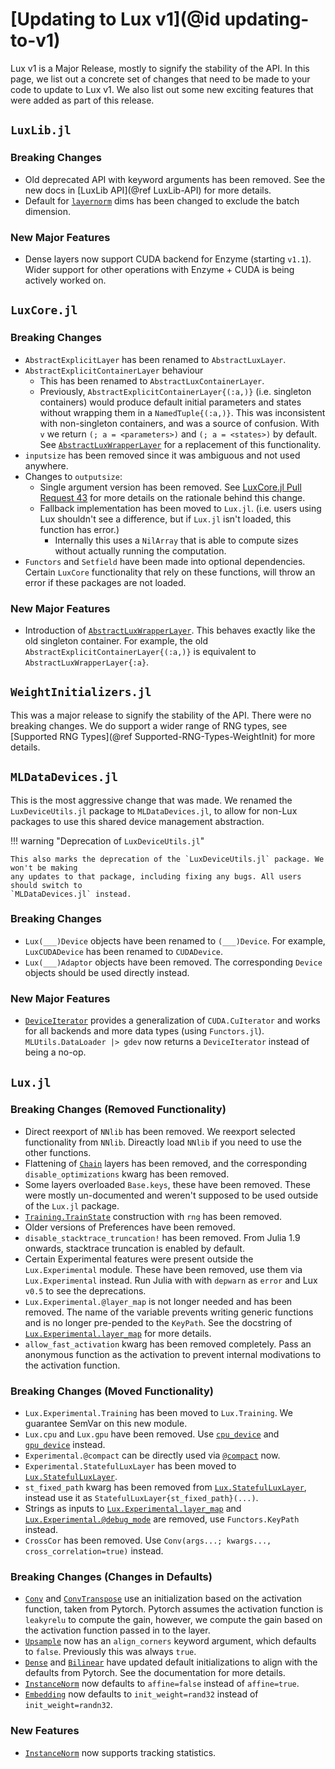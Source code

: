# [Updating to Lux v1](@id updating-to-v1)

Lux v1 is a Major Release, mostly to signify the stability of the API. In this page, we list
out a concrete set of changes that need to be made to your code to update to Lux v1. We also
list out some new exciting features that were added as part of this release.

## `LuxLib.jl`

### Breaking Changes

- Old deprecated API with keyword arguments has been removed. See the new docs in [LuxLib
  API](@ref LuxLib-API) for more details.
- Default for [`layernorm`](@ref) dims has been changed to exclude the batch dimension.

### New Major Features

- Dense layers now support CUDA backend for Enzyme (starting `v1.1`). Wider support for
  other operations with Enzyme + CUDA is being actively worked on.

## `LuxCore.jl`

### Breaking Changes

- `AbstractExplicitLayer` has been renamed to `AbstractLuxLayer`.
- `AbstractExplicitContainerLayer` behaviour
  - This has been renamed to `AbstractLuxContainerLayer`.
  - Previously, `AbstractExplicitContainerLayer{(:a,)}` (i.e. singleton containers) would
    produce default initial parameters and states without wrapping them in a
    `NamedTuple{(:a,)}`. This was inconsistent with non-singleton containers, and was a
    source of confusion. With `v` we return `(; a = <parameters>)` and `(; a = <states>)`
    by default. See [`AbstractLuxWrapperLayer`](@ref) for a replacement of this
    functionality.
- `inputsize` has been removed since it was ambiguous and not used anywhere.
- Changes to `outputsize`:
  - Single argument version has been removed. See [LuxCore.jl Pull Request
    43](https://github.com/LuxDL/LuxCore.jl/pull/43#issuecomment-2254232817) for more
    details on the rationale behind this change.
  - Fallback implementation has been moved to `Lux.jl`. (i.e. users using Lux shouldn't
    see a difference, but if `Lux.jl` isn't loaded, this function has error.)
    - Internally this uses a `NilArray` that is able to compute sizes without actually
      running the computation.
- `Functors` and `Setfield` have been made into optional dependencies. Certain `LuxCore`
  functionality that rely on these functions, will throw an error if these packages are not
  loaded.

### New Major Features

- Introduction of [`AbstractLuxWrapperLayer`](@ref). This behaves exactly like the old
  singleton container. For example, the old `AbstractExplicitContainerLayer{(:a,)}` is
  equivalent to `AbstractLuxWrapperLayer{:a}`.

## `WeightInitializers.jl`

This was a major release to signify the stability of the API. There were no breaking
changes. We do support a wider range of RNG types, see
[Supported RNG Types](@ref Supported-RNG-Types-WeightInit) for more details.

## `MLDataDevices.jl`

This is the most aggressive change that was made. We renamed the `LuxDeviceUtils.jl` package
to `MLDataDevices.jl`, to allow for non-Lux packages to use this shared device management
abstraction.

!!! warning "Deprecation of `LuxDeviceUtils.jl`"

    This also marks the deprecation of the `LuxDeviceUtils.jl` package. We won't be making
    any updates to that package, including fixing any bugs. All users should switch to
    `MLDataDevices.jl` instead.

### Breaking Changes

- `Lux(___)Device` objects have been renamed to `(___)Device`. For example, `LuxCUDADevice`
  has been renamed to `CUDADevice`.
- `Lux(___)Adaptor` objects have been removed. The corresponding `Device` objects should be
  used directly instead.

### New Major Features

- [`DeviceIterator`](@ref) provides a generalization of `CUDA.CuIterator` and works for all
  backends and more data types (using `Functors.jl`). `MLUtils.DataLoader |> gdev` now
  returns a `DeviceIterator` instead of being a no-op.

## `Lux.jl`

### Breaking Changes (Removed Functionality)

- Direct reexport of `NNlib` has been removed. We reexport selected functionality from
  `NNlib`. Direactly load `NNlib` if you need to use the other functions.
- Flattening of [`Chain`](@ref) layers has been removed, and the corresponding
  `disable_optimizations` kwarg has been removed.
- Some layers overloaded `Base.keys`, these have been removed. These were mostly
  un-documented and weren't supposed to be used outside of the `Lux.jl` package.
- [`Training.TrainState`](@ref) construction with `rng` has been removed.
- Older versions of Preferences have been removed.
- `disable_stacktrace_truncation!` has been removed. From Julia 1.9 onwards, stacktrace
  truncation is enabled by default.
- Certain Experimental features were present outside the `Lux.Experimental` module. These
  have been removed, use them via `Lux.Experimental` instead. Run Julia with with `depwarn`
  as `error` and Lux `v0.5` to see the deprecations.
- `Lux.Experimental.@layer_map` is not longer needed and has been removed. The name of the
  variable prevents writing generic functions and is no longer pre-pended to the `KeyPath`.
  See the docstring of [`Lux.Experimental.layer_map`](@ref) for more details.
- `allow_fast_activation` kwarg has been removed completely. Pass an anonymous function
  as the activation to prevent internal modivations to the activation function.

### Breaking Changes (Moved Functionality)

- `Lux.Experimental.Training` has been moved to `Lux.Training`. We guarantee SemVar
  on this new module.
- `Lux.cpu` and `Lux.gpu` have been removed. Use [`cpu_device`](@ref) and
  [`gpu_device`](@ref) instead.
- `Experimental.@compact` can be directly used via [`@compact`](@ref) now.
- `Experimental.StatefulLuxLayer` has been moved to [`Lux.StatefulLuxLayer`](@ref).
- `st_fixed_path` kwarg has been removed from [`Lux.StatefulLuxLayer`](@ref), instead use it
  as `StatefulLuxLayer{st_fixed_path}(...)`.
- Strings as inputs to [`Lux.Experimental.layer_map`](@ref) and
  [`Lux.Experimental.@debug_mode`](@ref) are removed, use `Functors.KeyPath` instead.
- `CrossCor` has been removed. Use `Conv(args...; kwargs..., cross_correlation=true)`
  instead.

### Breaking Changes (Changes in Defaults)

- [`Conv`](@ref) and [`ConvTranspose`](@ref) use an initialization based on the activation
  function, taken from Pytorch. Pytorch assumes the activation function is `leakyrelu` to
  compute the gain, however, we compute the gain based on the activation function passed in
  to the layer.
- [`Upsample`](@ref) now has an `align_corners` keyword argument, which defaults to `false`.
  Previously this was always `true`.
- [`Dense`](@ref) and [`Bilinear`](@ref) have updated default initializations to align with
  the defaults from Pytorch. See the documentation for more details.
- [`InstanceNorm`](@ref) now defaults to `affine=false` instead of `affine=true`.
- [`Embedding`](@ref) now defaults to `init_weight=rand32` instead of `init_weight=randn32`.

### New Features

- [`InstanceNorm`](@ref) now supports tracking statistics.
